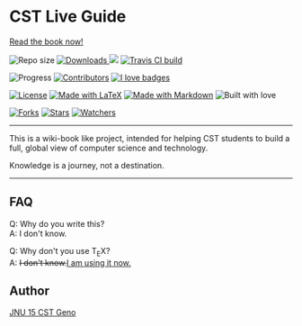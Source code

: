# CST Live Guide

[Read the book now!](https://cstgit.github.io/CST-Live-Guide/book.pdf)

![Repo size](https://img.shields.io/github/repo-size/CSTGit/CST-Live-Guide.svg) [![Downloads](https://img.shields.io/github/downloads/CSTGit/CST-Live-Guide/total.svg) ![](http://hits.dwyl.com/CSTGit/CST-Live-Guide.svg)](https://github.com/CSTGit/CST-Live-Guide/releases) [![Travis CI build](https://api.travis-ci.org/CSTGit/CST-Live-Guide.svg?branch=master)](https://travis-ci.org/CSTGit/CST-Live-Guide)

![Progress](https://img.shields.io/badge/progress-0%25-lightgrey.svg) [![Contributors](https://img.shields.io/github/contributors/CSTGit/CST-Live-Guide.svg)](https://github.com/CSTGit/CST-Live-Guide/graphs/contributors) [![I love badges](https://img.shields.io/badge/I%20Love-Badges-green.svg)](https://shields.io)

[![License](https://img.shields.io/github/license/CSTGit/CST-Live-Guide.svg)](https://github.com/CSTGit/CST-Live-Guide/blob/master/LICENSE.md) [![Made with LaTeX](https://img.shields.io/badge/made%20with-LaTeX-brightgreen.svg)](https://github.com/CSTGit/CST-Live-Guide/search?l=tex) [![Made with Markdown](https://img.shields.io/badge/made%20with-Markdown-brightgreen.svg)](https://github.com/CSTGit/CST-Live-Guide/search?l=Markdown) ![Built with love](https://img.shields.io/badge/built%20with-love-pink.svg)

[![Forks](https://img.shields.io/github/forks/CSTGit/CST-Live-Guide.svg?style=social)](https://github.com/CSTGit/CST-Live-Guide/network/members) [![Stars](https://img.shields.io/github/stars/CSTGit/CST-Live-Guide.svg?style=social)](https://github.com/CSTGit/CST-Live-Guide/stargazers) [![Watchers](https://img.shields.io/github/watchers/CSTGit/CST-Live-Guide.svg?style=social)](https://github.com/CSTGit/CST-Live-Guide/watchers)

---

This is a wiki-book like project, intended for helping CST students to build a full, global view of computer science and technology.

Knowledge is a journey, not a destination.

---

## FAQ

Q: Why do you write this?  
A: I don't know.

Q: Why don't you use T<sub>E</sub>X?  
A: <del>I don't know.</del><ins>I am using it now.</ins>

## Author

[JNU 15 CST Geno](https://github.com/geno1024)